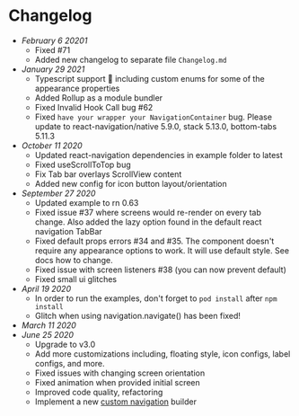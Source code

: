 # Changelog
- _February 6 20201_
  - Fixed #71
  - Added new changelog to separate file `Changelog.md`
- _January 29 2021_
  - Typescript support 👀 including custom enums for some of the appearance properties
  - Added Rollup as a module bundler 
  - Fixed Invalid Hook Call bug #62
  - Fixed `have your wrapper your NavigationContainer` bug. Please update to react-navigation/native 5.9.0, stack 5.13.0, bottom-tabs 5.11.3
- _October 11 2020_
  - Updated react-navigation dependencies in example folder to latest
  - Fixed useScrollToTop bug
  - Fix Tab bar overlays ScrollView content
  - Added new config for icon button layout/orientation
- _September 27 2020_
  - Updated example to rn 0.63
  - Fixed issue #37 where screens would re-render on every tab change. Also added the lazy option found in the default react navigation TabBar
  - Fixed default props errors #34 and #35. The component doesn't require any appearance options to work. It will use default style. See docs how to change.
  - Fixed issue with screen listeners #38 (you can now prevent default)
  - Fixed small ui glitches
- _April 19 2020_
  - In order to run the examples, don't forget to `pod install` after `npm install`
  - Glitch when using navigation.navigate() has been fixed!
- _March 11 2020_
- _June 25 2020_
  - Upgrade to v3.0
  - Add more customizations including, floating style, icon configs, label configs, and more.
  - Fixed issues with changing screen orientation
  - Fixed animation when provided initial screen
  - Improved code quality, refactoring
  - Implement a new [custom navigation](https://reactnavigation.org/docs/custom-navigators) builder
